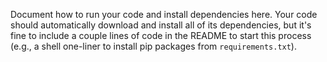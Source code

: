 Document how to run your code and install dependencies here. Your code should
automatically download and install all of its dependencies, but it's fine to
include a couple lines of code in the README to start this process (e.g., a
shell one-liner to install pip packages from `requirements.txt`).
